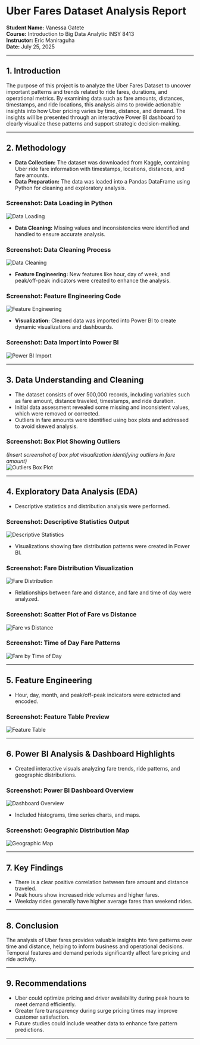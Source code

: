 # Uber Fares Dataset Analysis Report

**Student Name:** Vanessa Gatete  
**Course:** Introduction to Big Data Analytic INSY 8413  
**Instructor:** Eric Maniraguha  
**Date:** July 25, 2025

---

## 1. Introduction

The purpose of this project is to analyze the Uber Fares Dataset to uncover important patterns and trends related to ride fares, durations, and operational metrics. By examining data such as fare amounts, distances, timestamps, and ride locations, this analysis aims to provide actionable insights into how Uber pricing varies by time, distance, and demand. The insights will be presented through an interactive Power BI dashboard to clearly visualize these patterns and support strategic decision-making.

---

## 2. Methodology

- **Data Collection:** The dataset was downloaded from Kaggle, containing Uber ride fare information with timestamps, locations, distances, and fare amounts.
- **Data Preparation:** The data was loaded into a Pandas DataFrame using Python for cleaning and exploratory analysis.

### Screenshot: Data Loading in Python
![Data Loading](screenshots/code1.png)

- **Data Cleaning:** Missing values and inconsistencies were identified and handled to ensure accurate analysis.

### Screenshot: Data Cleaning Process 
![Data Cleaning](<Screenshots/code2.png>)

- **Feature Engineering:** New features like hour, day of week, and peak/off-peak indicators were created to enhance the analysis.

### Screenshot: Feature Engineering Code
![Feature Engineering](Screenshots/image5.png)

- **Visualization:** Cleaned data was imported into Power BI to create dynamic visualizations and dashboards.

### Screenshot: Data Import into Power BI
![Power BI Import](Screenshots/dax.npg)

---

## 3. Data Understanding and Cleaning

- The dataset consists of over 500,000 records, including variables such as fare amount, distance traveled, timestamps, and ride duration.
- Initial data assessment revealed some missing and inconsistent values, which were removed or corrected.
- Outliers in fare amounts were identified using box plots and addressed to avoid skewed analysis.

### Screenshot: Box Plot Showing Outliers

_(Insert screenshot of box plot visualization identifying outliers in fare amount)_  
![Outliers Box Plot](screenshots/image4.png)

---

## 4. Exploratory Data Analysis (EDA)
- Descriptive statistics and distribution analysis were performed.

### Screenshot: Descriptive Statistics Output
![Descriptive Statistics](screenshots/image3.png)
- Visualizations showing fare distribution patterns were created in Power BI.

### Screenshot: Fare Distribution Visualization
![Fare Distribution](screenshots/image6.png)

- Relationships between fare and distance, and fare and time of day were analyzed.

### Screenshot: Scatter Plot of Fare vs Distance
![Fare vs Distance](screenshots/image3.png)

### Screenshot: Time of Day Fare Patterns
![Fare by Time of Day](screenshots/image2.png)

---

## 5. Feature Engineering
- Hour, day, month, and peak/off-peak indicators were extracted and encoded.

### Screenshot: Feature Table Preview
![Feature Table](screenshots/dax.png)

---

## 6. Power BI Analysis & Dashboard Highlights

- Created interactive visuals analyzing fare trends, ride patterns, and geographic distributions.

### Screenshot: Power BI Dashboard Overview
 
![Dashboard Overview](screenshots/dax.png)

- Included histograms, time series charts, and maps.

### Screenshot: Geographic Distribution Map
  
![Geographic Map](screenshots/image6.png)

---

## 7. Key Findings

- There is a clear positive correlation between fare amount and distance traveled.
- Peak hours show increased ride volumes and higher fares.
- Weekday rides generally have higher average fares than weekend rides.

---

## 8. Conclusion

The analysis of Uber fares provides valuable insights into fare patterns over time and distance, helping to inform business and operational decisions. Temporal features and demand periods significantly affect fare pricing and ride activity.

---

## 9. Recommendations

- Uber could optimize pricing and driver availability during peak hours to meet demand efficiently.
- Greater fare transparency during surge pricing times may improve customer satisfaction.
- Future studies could include weather data to enhance fare pattern predictions.

---
